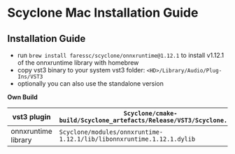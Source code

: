 # Scyclone Mac Installation Guide

## Installation Guide

- run ```brew install faressc/scyclone/onnxruntime@1.12.1``` to install v1.12.1 of the onnxruntime library with homebrew
- copy vst3 binary to your system vst3 folder: ```<HD>/Library/Audio/Plug-Ins/VST3```
- optionally you can also use the standalone version

**Own Build** <br />

|     vst3 plugin     | ```Scyclone/cmake-build/Scyclone_artefacts/Release/VST3/Scyclone.vst3``` |
|---------------------|-----------------------------------------------------------------------------------------------|
| onnxruntime library | ```Scyclone/modules/onnxruntime-1.12.1/lib/libonnxruntime.1.12.1.dylib```                                 |

